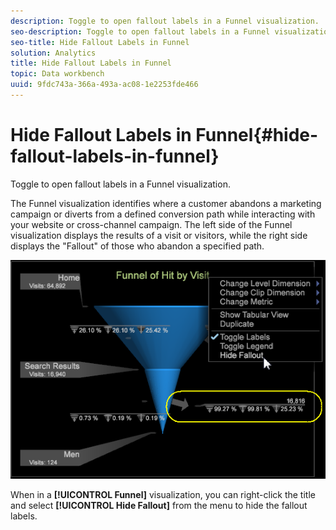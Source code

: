 ```yaml
---
description: Toggle to open fallout labels in a Funnel visualization.
seo-description: Toggle to open fallout labels in a Funnel visualization.
seo-title: Hide Fallout Labels in Funnel
solution: Analytics
title: Hide Fallout Labels in Funnel
topic: Data workbench
uuid: 9fdc743a-366a-493a-ac08-1e2253fde466
---
```


# Hide Fallout Labels in Funnel{#hide-fallout-labels-in-funnel}

Toggle to open fallout labels in a Funnel visualization.

The Funnel visualization identifies where a customer abandons a marketing campaign or diverts from a defined conversion path while interacting with your website or cross-channel campaign. The left side of the Funnel visualization displays the results of a visit or visitors, while the right side displays the "Fallout" of those who abandon a specified path.

![](assets/c_funnel_hide_fallout.png)

When in a **[!UICONTROL Funnel]** visualization, you can right-click the title and select **[!UICONTROL Hide Fallout]** from the menu to hide the fallout labels. 
